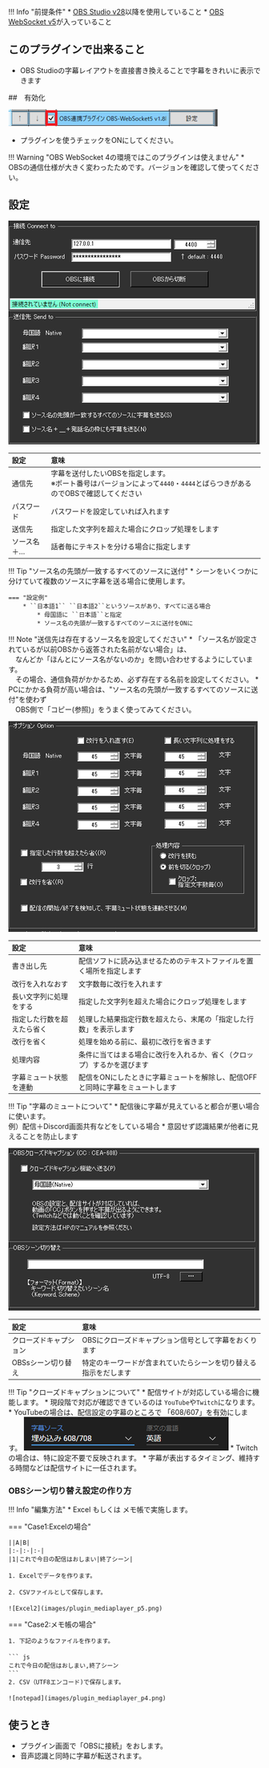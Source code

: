 !!! Info "前提条件"
    * [OBS Studio v28](https://github.com/obsproject/obs-studio/releases/download/)以降を使用していること
    * [OBS WebSocket v5](https://github.com/obsproject/obs-websocket/releases/download/)が入っていること

## このプラグインで出来ること

* OBS Studioの字幕レイアウトを直接書き換えることで字幕をきれいに表示できます

##　有効化

![ファイル](images/plugin_obs5_p1.png)

* プラグインを使うチェックをONにしてください。

!!! Warning "OBS WebSocket 4の環境ではこのプラグインは使えません"
    * OBSの通信仕様が大きく変わったためです。バージョンを確認して使ってください。

## 設定

![設定](images/plugin_obs_p2.png)

|設定|意味|
|:--|:---|
|通信先|字幕を送付したいOBSを指定します。<br>※ポート番号はバージョンによって``4440``・``4444``とばらつきがあるのでOBSで確認してください|
|パスワード|パスワードを設定していれば入れます|
|送信先|指定した文字列を超えた場合にクロップ処理をします|
|ソース名＋…|話者毎にテキストを分ける場合に指定します|

!!! Tip "ソース名の先頭が一致するすべてのソースに送付"
    * シーンをいくつかに分けていて複数のソースに字幕を送る場合に使用します。
    
    === "設定例"
        * ``日本語1`` ``日本語2``というソースがあり、すべてに送る場合
            * 母国語に ``日本語``と指定
            * ソース名の先頭が一致するすべてのソースに送付をONに


!!! Note "送信先は存在するソース名を設定してください"
    * 「ソース名が設定されているが以前OBSから返答された名前がない場合」は、<br>
    　なんどか「ほんとにソース名がないのか」を問い合わせするようにしています。 <br>
    　その場合、通信負荷がかかるため、必ず存在する名前を設定してください。
    * PCにかかる負荷が高い場合は、"ソース名の先頭が一致するすべてのソースに送付"を使わず<br>
    　OBS側で「コピー(参照)」をうまく使ってみてください。
    　

![設定](images/plugin_obs_p3.png)

|設定|意味|
|:--|:---|
|書き出し先|配信ソフトに読み込ませるためのテキストファイルを置く場所を指定します|
|改行を入れなおす|文字数毎に改行を入れます|
|長い文字列に処理をする|指定した文字列を超えた場合にクロップ処理をします|
|指定した行数を超えたら省く|処理した結果指定行数を超えたら、末尾の「指定した行数」を表示します|
|改行を省く|処理を始める前に、最初に改行を省きます|
|処理内容|条件に当てはまる場合に改行を入れるか、省く（クロップ）するかを選びます|
|字幕ミュート状態を連動|配信をONにしたときに字幕ミュートを解除し、配信OFFと同時に字幕をミュートします|

!!! Tip "字幕のミュートについて"
    * 配信後に字幕が見えていると都合が悪い場合に使います。<br> 例）配信＋Discord画面共有などをしている場合
    * 意図せず認識結果が他者に見えることを防止します


![設定](images/plugin_obs_p4.png)

|設定|意味|
|:--|:---|
|クローズドキャプション|OBSにクローズドキャプション信号として字幕をおくります|
|OBSsシーン切り替え|特定のキーワードが含まれていたらシーンを切り替える指示をだします|

!!! Tip "クローズドキャプションについて"
    * 配信サイトが対応している場合に機能します。
    * 現段階で対応が確認できているのは ``YouTube``や``Twitch``になります。
    * YouTubeの場合は、配信設定の字幕のところで 「608/607」を有効にします。
    ![設定](images/plugin_obs_p5.png)
    * Twitchの場合は、特に設定不要で反映されます。
    * 字幕が表出するタイミング、維持する時間などは配信サイトに一任されます。

### OBSシーン切り替え設定の作り方

!!! Info "編集方法"
    * Excel もしくは メモ帳で実施します。

=== "Case1:Excelの場合"

    ||A|B|
    |:-|:-|:-|
    |1|これで今日の配信はおしまい|終了シーン|
    
    1. Excelでデータを作ります。

    2. CSVファイルとして保存します。

    ![Excel2](images/plugin_mediaplayer_p5.png)
    
=== "Case2:メモ帳の場合"

    1. 下記のようなファイルを作ります。

    ``` js
    これで今日の配信はおしまい,終了シーン
    ```
    2. CSV（UTF8エンコード)で保存します。

    ![notepad](images/plugin_mediaplayer_p4.png)

## 使うとき
* プラグイン画面で「OBSに接続」をおします。
* 音声認識と同時に字幕が転送されます。
